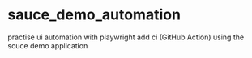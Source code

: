# sauce_demo_automation
practise ui automation with playwright add ci (GitHub Action) using the souce demo application
